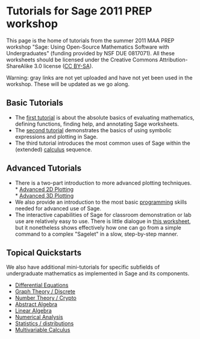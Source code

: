 

# Tutorials for Sage 2011 PREP workshop

This page is the home of tutorials from the summer 2011 MAA PREP workshop "Sage: Using Open-Source Mathematics Software with Undergraduates" (funding provided by NSF DUE 0817071).  All these worksheets should be licensed under the Creative Commons Attribution-ShareAlike 3.0 license (<a class="http" href="http://creativecommons.org/licenses/by-sa/3.0/">CC BY-SA</a>). 

Warning: gray links are not yet uploaded and have not yet been used in the workshop.  These will be updated as we go along. 


## Basic Tutorials

   * The <a href="prep/2011/Tutorials/PREP Intro Tutorial.sws">first tutorial</a> is about the absolute basics of evaluating mathematics, defining functions, finding help, and annotating Sage worksheets. 
   * The <a href="prep/2011/Tutorials/PREP Tutorial, Symbolics and Basic Plotting.sws">second tutorial</a> demonstrates the basics of using symbolic expressions and plotting in Sage. 
   * The third tutorial introduces the most common uses of Sage within the (extended) <a href="prep/2011/Tutorials/PREP Tutorial, Symbolics and Basic Plotting.sws">calculus</a> sequence. 

## Advanced Tutorials

   * There is a two-part introduction to more advanced plotting techniques.  
         * <a href="prep/2011/Tutorials/PREP Tutorial- Advanced 2d plotting.sws">Advanced 2D Plotting</a>  
         * <a href="prep/2011/Tutorials/PREP Tutorial, Advanced Plotting, Part 2.sws">Advanced 3D Plotting</a> 
   * We also provide an introduction to the most basic <a href="prep/2011/Tutorials/PREP Tutorial, Introductory Programming.sws">programming</a> skills needed for advanced use of Sage. 
   * The interactive capabilities of Sage for classroom demonstration or lab use are relatively easy to use.  There is little dialogue in <a href="prep/2011/Tutorials/PREP Quickstart Interact.sws">this worksheet</a>, but it nonetheless shows effectively how one can go from a simple command to a complex "Sagelet" in a slow, step-by-step manner. 

## Topical Quickstarts

We also have additional mini-tutorials for specific subfields of undergraduate mathematics as implemented in Sage and its components. 

   * <a href="prep/2011/Tutorials/PREP Quickstart, Differential Equations.sws">Differential Equations</a> 
   * <a href="prep/2011/Tutorials/PREP Quickstart, Graph Theory and Discrete Math.sws">Graph Theory / Discrete</a> 
   * <a href="prep/2011/Tutorials/PREP Quickstart, Number Theory and Cryptography.sws">Number Theory / Crypto</a> 
   * <a href="prep/2011/Tutorials/PREP Quickstart, Abstract Algebra.sws">Abstract Algebra</a> 
   * <a href="prep/2011/Tutorials/PREP Quickstart, Linear Algebra.sws">Linear Algebra</a> 
   * <a href="prep/2011/Tutorials/PREP Quickstart, NumAnalysis.sws">Numerical Analysis</a> 
   * <a href="prep/2011/Tutorials/PREP Quickstart, Statistics and Distributions.sws">Statistics / distributions</a> 
   * <a href="prep/2011/Tutorials/PREP Quickstart, Multivariable Calculus.sws">Multivariable Calculus</a> 